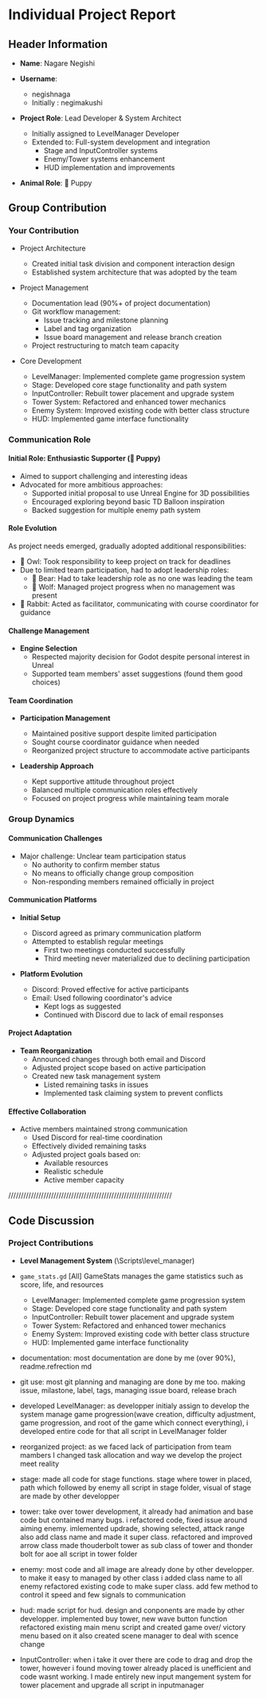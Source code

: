 # Individual Project Report

## Header Information
- **Name**: Nagare Negishi

- **Username**:
    - negishnaga
    - Initially : negimakushi

- **Project Role**: Lead Developer & System Architect
    - Initially assigned to LevelManager Developer
    - Extended to: Full-system development and integration
      - Stage and InputController systems
      - Enemy/Tower systems enhancement
      - HUD implementation and improvements

- **Animal Role**: 🐶 Puppy

## Group Contribution
### Your Contribution
- Project Architecture

    - Created initial task division and component interaction design
    - Established system architecture that was adopted by the team

- Project Management
    - Documentation lead (90%+ of project documentation)
    - Git workflow management:
      - Issue tracking and milestone planning
      - Label and tag organization
      - Issue board management and release branch creation
    - Project restructuring to match team capacity

- Core Development

    - LevelManager: Implemented complete game progression system
    - Stage: Developed core stage functionality and path system
    - InputController: Rebuilt tower placement and upgrade system
    - Tower System: Refactored and enhanced tower mechanics
    - Enemy System: Improved existing code with better class structure
    - HUD: Implemented game interface functionality

### Communication Role

#### Initial Role: Enthusiastic Supporter (🐶 Puppy)
- Aimed to support challenging and interesting ideas
- Advocated for more ambitious approaches:
  - Supported initial proposal to use Unreal Engine for 3D possibilities
  - Encouraged exploring beyond basic TD Balloon inspiration
  - Backed suggestion for multiple enemy path system

#### Role Evolution
As project needs emerged, gradually adopted additional responsibilities:
  - 🦉 Owl: Took responsibility to keep project on track for deadlines
  - Due to limited team participation, had to adopt leadership roles:
    - 🐻 Bear: Had to take leadership role as no one was leading the team
    - 🐺 Wolf: Managed project progress when no management was present
  - 🐰 Rabbit: Acted as facilitator, communicating with course coordinator for guidance

#### Challenge Management
- **Engine Selection**
  - Respected majority decision for Godot despite personal interest in Unreal
  - Supported team members' asset suggestions (found them good choices)

#### Team Coordination
- **Participation Management**
  - Maintained positive support despite limited participation
  - Sought course coordinator guidance when needed
  - Reorganized project structure to accommodate active participants

- **Leadership Approach**
  - Kept supportive attitude throughout project
  - Balanced multiple communication roles effectively
  - Focused on project progress while maintaining team morale


### Group Dynamics

#### Communication Challenges
- Major challenge: Unclear team participation status
  - No authority to confirm member status
  - No means to officially change group composition
  - Non-responding members remained officially in project

#### Communication Platforms
- **Initial Setup**
  - Discord agreed as primary communication platform
  - Attempted to establish regular meetings
    - First two meetings conducted successfully
    - Third meeting never materialized due to declining participation

- **Platform Evolution**
  - Discord: Proved effective for active participants
  - Email: Used following coordinator's advice
    - Kept logs as suggested
    - Continued with Discord due to lack of email responses

#### Project Adaptation
- **Team Reorganization**
  - Announced changes through both email and Discord
  - Adjusted project scope based on active participation
  - Created new task management system
    - Listed remaining tasks in issues
    - Implemented task claiming system to prevent conflicts

#### Effective Collaboration
- Active members maintained strong communication
  - Used Discord for real-time coordination
  - Effectively divided remaining tasks
  - Adjusted project goals based on:
    - Available resources
    - Realistic schedule
    - Active member capacity

/////////////////////////////////////////////////////////////////

## Code Discussion
### Project Contributions

- **Level Management System** (\Scripts\level_manager)

- `game_stats.gd` [All]
    GameStats manages the game statistics such as score, life, and resources



    - LevelManager: Implemented complete game progression system
    - Stage: Developed core stage functionality and path system
    - InputController: Rebuilt tower placement and upgrade system
    - Tower System: Refactored and enhanced tower mechanics
    - Enemy System: Improved existing code with better class structure
    - HUD: Implemented game interface functionality






- documentation:
    most documentation are done by me (over 90%), readme.refrection md

- git use:
    most git planning and managing are done by me too. making issue, milastone, label, tags, managing issue board, release brach

- developed LevelManager:
    as developper initialy assign to develop the system manage game progression(wave creation, difficulty adjustment, game progression, and root of the game which connect everything),
    i developed entire code for that
    all script in LevelManager folder

- reorganized project:
    as we faced lack of participation from team mambers I changed task allocation and way we develop the project meet reality

- stage:
    made all code for stage functions. stage where tower in placed, path which followed by enemy
    all script in stage folder, visual of stage are made by other developper

- tower:
    take over tower development, it already had animation and base code but contained many bugs.
    i refactored code, fixed issue around aiming enemy. imlemented updrade, showing selected, attack range also add class name and made it super class.
    refactored and improved arrow class
    made thouderbolt tower as sub class of tower and thonder bolt for aoe
    all script in tower folder

- enemy:
    most code and all image are already done by other developper.
    to make it easy to managed by other class i added class name to all enemy refactored existing code to make super class.
    add few method to control it speed and few signals to communication

- hud:
    made script for hud. design and conponents are made by other developper.
    implemented buy tower, new wave button function
    refactored existing main menu script and created game over/ victory menu based on it
    also created scene manager to deal with scence change

- InputController:
    when i take it over there are code to drag and drop the tower, however i found moving tower already placed is unefficient and code wasnt working.
    I made entirely new input mangement system for tower placement and upgrade
    all script in inputmanager








